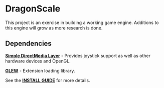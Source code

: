 # DragonScale

This project is an exercise in building a working game engine. Additions to
this engine will grow as more research is done.

## Dependencies

[**Simple DirectMedia Layer**](http://www.libsdl.org/tmp/download-2.0.php) - Provides joystick support as well as other hardware devices and OpenGL.

[**GLEW**](http://glew.sourceforge.net/) - Extension loading library.

See the [**INSTALL GUIDE**](https://github.com/DoryuX/DragonScale/blob/master/INSTALL.md) for more details.